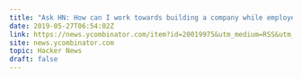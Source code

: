 ```yaml
---
title: "Ask HN: How can I work towards building a company while employed?"
date: 2019-05-27T06:54:02Z
link: https://news.ycombinator.com/item?id=20019975&utm_medium=RSS&utm_source=hune
site: news.ycombinator.com
topic: Hacker News
draft: false
---
```

